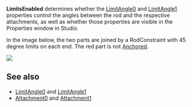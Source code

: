 **LimitsEnabled** determines whether the [LimitAngle0](https://developer.roblox.com/en-us/api-reference/property/RodConstraint/LimitAngle0) and [LimitAngle1](https://developer.roblox.com/en-us/api-reference/property/RodConstraint/LimitAngle1) properties control the angles between the rod and the respective attachments, as well as whether those properties are visible in the Properties window in Studio.

In the image below, the two parts are joined by a RodConstraint with 45 degree limits on each end. The red part is not [Anchored](https://developer.roblox.com/en-us/api-reference/property/BasePart/Anchored).

![](https://developer.roblox.com/assets/60feee1161f38746a5779267/Screenshot_7.png)

See also
--------

*   [LimitAngle0](https://developer.roblox.com/en-us/api-reference/property/RodConstraint/LimitAngle0) and [LimitAngle1](https://developer.roblox.com/en-us/api-reference/property/RodConstraint/LimitAngle1)
*   [Attachment0](https://developer.roblox.com/en-us/api-reference/property/Constraint/Attachment0) and [Attachment1](https://developer.roblox.com/en-us/api-reference/property/Constraint/Attachment1)